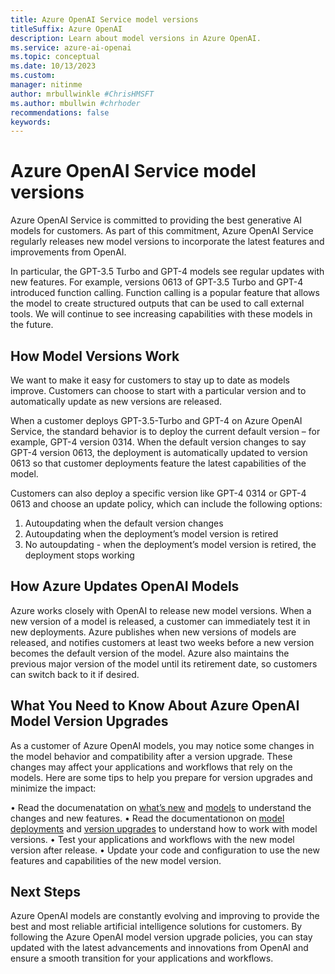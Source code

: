 ```yaml
---
title: Azure OpenAI Service model versions
titleSuffix: Azure OpenAI
description: Learn about model versions in Azure OpenAI. 
ms.service: azure-ai-openai
ms.topic: conceptual 
ms.date: 10/13/2023
ms.custom:
manager: nitinme
author: mrbullwinkle #ChrisHMSFT
ms.author: mbullwin #chrhoder
recommendations: false
keywords: 
---
```


# Azure OpenAI Service model versions

Azure OpenAI Service is committed to providing the best generative AI models for customers. As part of this commitment, Azure OpenAI Service regularly releases new model versions to incorporate the latest features and improvements from OpenAI.

In particular, the GPT-3.5 Turbo and GPT-4 models see regular updates with new features.  For example, versions 0613 of GPT-3.5 Turbo and GPT-4 introduced function calling.  Function calling is a popular feature that allows the model to create structured outputs that can be used to call external tools.  We will continue to see increasing capabilities with these models in the future.

## How Model Versions Work

We want to make it easy for customers to stay up to date as models improve.  Customers can choose to start with a particular version and to automatically update as new versions are released.

When a customer deploys GPT-3.5-Turbo and GPT-4 on Azure OpenAI Service, the standard behavior is to deploy the current default version – for example, GPT-4 version 0314.  When the default version changes to say GPT-4 version 0613, the deployment is automatically updated to version 0613 so that customer deployments feature the latest capabilities of the model.

Customers can also deploy a specific version like GPT-4 0314 or GPT-4 0613 and choose an update policy, which can include the following options:

1. Autoupdating when the default version changes
2. Autoupdating when the deployment’s model version is retired
3. No autoupdating - when the deployment’s model version is retired, the deployment stops working

## How Azure Updates OpenAI Models

Azure works closely with OpenAI to release new model versions.  When a new version of a model is released, a customer can immediately test it in new deployments.  Azure publishes when new versions of models are released, and notifies customers at least two weeks before a new version becomes the default version of the model.   Azure also maintains the previous major version of the model until its retirement date, so customers can switch back to it if desired.

## What You Need to Know About Azure OpenAI Model Version Upgrades

As a customer of Azure OpenAI models, you may notice some changes in the model behavior and compatibility after a version upgrade.  These changes may affect your applications and workflows that rely on the models.  Here are some tips to help you prepare for version upgrades and minimize the impact:

•	Read the documenatation on [what’s new](../whatsnew.md) and [models](../concepts/models.md) to understand the changes and new features.
•	Read the documentationon on [model deployments](../how-to/create-resource.md) and [version upgrades](../concepts/model-versions.md) to understand how to work with model versions.
•	Test your applications and workflows with the new model version after release.
•	Update your code and configuration to use the new features and capabilities of the new model version.

## Next Steps

Azure OpenAI models are constantly evolving and improving to provide the best and most reliable artificial intelligence solutions for customers.  By following the Azure OpenAI model version upgrade policies, you can stay updated with the latest advancements and innovations from OpenAI and ensure a smooth transition for your applications and workflows.
